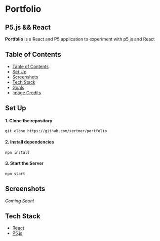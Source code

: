 # Portfolio
## P5.js && React

**Portfolio** is a React and P5 application to experiment with p5.js and React

## Table of Contents
<!--ts-->

- [Table of Contents](#table-of-contents)
- [Set Up](#set-up)
- [Screenshots](#screenshots)
- [Tech Stack](#tech-stack)
- [Goals](#goals)
- [Image Credits](#image-credits)

<!--te-->

## Set Up
#### 1. Clone the repository
```
git clone https://github.com/sertmer/portfolio
```
#### 2. Install dependencies
```
npm install
```
#### 3. Start the Server
``` 
npm start
```

## Screenshots

<em>Coming Soon!</em>

## Tech Stack
 - [React](https://reactjs.org/)
 - [P5.js](https://p5js.org/)
